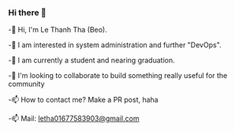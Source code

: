 ### Hi there 👋
-👋 Hi, I'm Le Thanh Tha (Beo).

-👀 I am interested in system administration and further "DevOps".

-🌱 I am currently a student and nearing graduation.

-💞️ I'm looking to collaborate to build something really useful for the community

-📫 How to contact me? Make a PR post, haha

-📫 Mail: letha01677583903@gmail.com

<!---
tnubeo1111/tnubeo1111 is a ✨ special ✨ repository because its `README.md` (this file) appears on your GitHub profile.
You can click the Preview link to take a look at your changes.
--->
